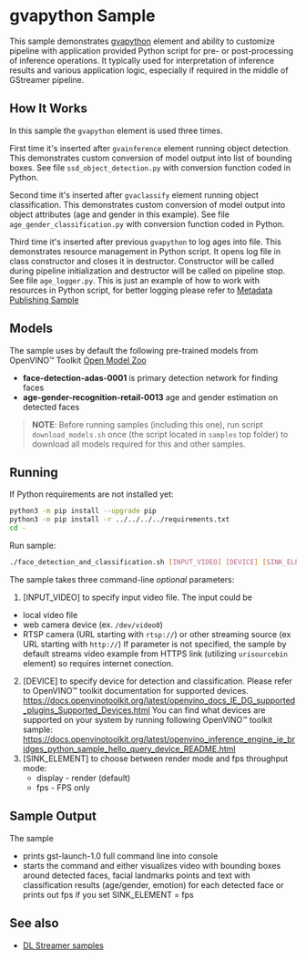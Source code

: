 # gvapython Sample

This sample demonstrates [gvapython](https://github.com/openvinotoolkit/dlstreamer_gst/wiki/gvapython) element and ability to customize pipeline with application provided Python script for pre- or post-processing of inference operations. It typically used for interpretation of inference results and various application logic, especially if required in the middle of GStreamer pipeline.

## How It Works
In this sample the `gvapython` element is used three times.

 First time it's inserted after `gvainference` element running object detection. This demonstrates custom conversion of model output into list of bounding boxes. See file `ssd_object_detection.py` with conversion function coded in Python.

 Second time it's inserted after `gvaclassify` element running object classification. This demonstrates custom conversion of model output into object attributes (age and gender in this example). See file `age_gender_classification.py` with conversion function coded in Python.

 Third time it's inserted after previous `gvapython` to log ages into file. This demonstrates resource management in Python script. It opens log file in class constructor and closes it in destructor. Constructor will be called during pipeline initialization and destructor will be called on pipeline stop. See file `age_logger.py`. This is just an example of how to work with resources in Python script, for better logging please refer to [Metadata Publishing Sample](../../metapublish/README.md)

## Models

The sample uses by default the following pre-trained models from OpenVINO™ Toolkit [Open Model Zoo](https://github.com/openvinotoolkit/open_model_zoo)
*   __face-detection-adas-0001__ is primary detection network for finding faces
*   __age-gender-recognition-retail-0013__ age and gender estimation on detected faces

> **NOTE**: Before running samples (including this one), run script `download_models.sh` once (the script located in `samples` top folder) to download all models required for this and other samples.

## Running

If Python requirements are not installed yet:

```sh
python3 -m pip install --upgrade pip
python3 -m pip install -r ../../../../requirements.txt
cd -
```
Run sample:

```sh
./face_detection_and_classification.sh [INPUT_VIDEO] [DEVICE] [SINK_ELEMENT]
```
The sample takes three command-line *optional* parameters:
1. [INPUT_VIDEO] to specify input video file.
The input could be
* local video file
* web camera device (ex. `/dev/video0`)
* RTSP camera (URL starting with `rtsp://`) or other streaming source (ex URL starting with `http://`)
If parameter is not specified, the sample by default streams video example from HTTPS link (utilizing `urisourcebin` element) so requires internet conection.
2. [DEVICE] to specify device for detection and classification.
        Please refer to OpenVINO™ toolkit documentation for supported devices.
        https://docs.openvinotoolkit.org/latest/openvino_docs_IE_DG_supported_plugins_Supported_Devices.html
        You can find what devices are supported on your system by running following OpenVINO™ toolkit sample:
        https://docs.openvinotoolkit.org/latest/openvino_inference_engine_ie_bridges_python_sample_hello_query_device_README.html
3. [SINK_ELEMENT] to choose between render mode and fps throughput mode:
    * display - render (default)
    * fps - FPS only

## Sample Output

The sample
* prints gst-launch-1.0 full command line into console
* starts the command and either visualizes video with bounding boxes around detected faces, facial landmarks points and text with classification results (age/gender, emotion) for each detected face or
prints out fps if you set SINK_ELEMENT = fps

## See also
* [DL Streamer samples](../../../README.md)
